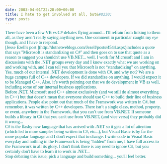 ```yaml
---
date: 2003-04-01T22:28:00+00:00
title: I hate to get involved at all, but&#8230;
type: posts
---
```

<p class="MsoNormal" style="MARGIN: 0in 0in 0pt">
  <font face="Trebuchet MS"> <font color="teal">There have been a few VB vs C# debates flying around... I'll refrain from linking to them all, as they aren’t really saying anything new. One comment in particular caught my eye though, and I have to respond.<o:p></o:p>


<p class="MsoNormal" style="MARGIN: 0in 0in 0pt">
  <o:p> </o:p>


<p class="MsoNormal" style="MARGIN: 0in 0in 0pt">
  <font face="Trebuchet MS"><font color="teal">[Jesse Ezell's post ](http://dotnetweblogs.com/Jezell/posts/4544.aspx)includes a quote that says "Microsoft is standardizing on C#" and then goes on to use that quote as a reason to suggest you shouldn't use VB.NET... well, I work for Microsoft and I am in discussions with the .NET groups every day and I know exactly what we are working on and working with, and I can tell you that Microsoft is not “standardizing” on anything.<span style="mso-spacerun: yes">   </span>Yes, much of our internal .NET development is done with C#, and why not? We are a huge campus full of C++ developers. If we did standardize on anything, I would expect it to be Managed C++.<span style="mso-spacerun: yes">  </span>Also, it’s worth pointing out that we do development in VB as well, including some of our internal business applications.<o:p></o:p>


<p class="MsoNormal" style="MARGIN: 0in 0in 0pt">
  <o:p> </o:p>


<p class="MsoNormal" style="MARGIN: 0in 0in 0pt">
  <font face="Trebuchet MS"><font color="teal">Before .NET, Microsoft used C++ almost exclusively (and we still do almost everything in C++) but that doesn't mean that everyone should use C++ to build their line of business applications. People also point out that much of the Framework was written in C#, but remember, it was written by C++ developers. There isn’t a single class, method, property, or event, anywhere in the Framework, that you can’t use from VB.NET. If someone builds a library in C# that you can't use from VB.NET, (and vice versa) they probably did it wrong... <o:p></o:p>


<p class="MsoNormal" style="MARGIN: 0in 0in 0pt">
  <o:p> </o:p>


<p class="MsoNormal" style="MARGIN: 0in 0in 0pt">
  <font face="Trebuchet MS"><font color="teal">C# is the flashy new language that has arrived with .NET so it gets a lot of attention (which led to more samples being written in C#, etc...), but Visual Basic is by far the more popular language and I don't expect that to change. I write code in Visual Basic everyday and nothing in the Framework is being "hidden" from me, I have full access to the Framework in all its glory. I don't think there is any need to ignore C#, but you certainly don't have to learn it to work in .NET... <o:p></o:p>


<p class="MsoNormal" style="MARGIN: 0in 0in 0pt">
  <o:p> </o:p>


<p class="MsoNormal" style="MARGIN: 0in 0in 0pt">
  Stop debating this issue; pick a language and build something... you'll feel better.
